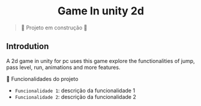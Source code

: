 <h1 align="center"> Game In unity 2d </h1>

> :construction: Projeto em construção :construction:

<h2> Introdution </h2>
A 2d game in unity for pc uses
this game explore the functionalities of jump, pass level, run, animations and more features.


:hammer: Funcionalidades do projeto

- `Funcionalidade 1`: descrição da funcionalidade 1
- `Funcionalidade 2`: descrição da funcionalidade 2

